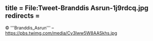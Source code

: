 title = File:Tweet-Branddis Asrun-1j9rdcq.jpg
redirects =
---

© '''Branddis_Asrun''' – https://pbs.twimg.com/media/Cy3Iww5W8AASkhs.jpg